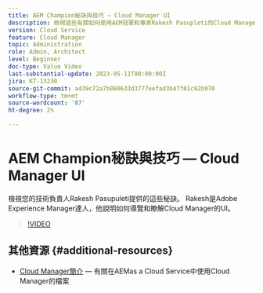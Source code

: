 ```yaml
---
title: AEM Champion秘訣與技巧 — Cloud Manager UI
description: 檢視這些有關如何使用AEM冠軍和專家Rakesh Pasupleti的Cloud Manager UI的提示。
version: Cloud Service
feature: Cloud Manager
topic: Administration
role: Admin, Architect
level: Beginner
doc-type: Value Video
last-substantial-update: 2023-05-11T00:00:00Z
jira: KT-13230
source-git-commit: a439c72a7b080633d3777eefad3b47f01c92b970
workflow-type: tm+mt
source-wordcount: '87'
ht-degree: 2%

---
```



# AEM Champion秘訣與技巧 — Cloud Manager UI

檢視您的技術負責人Rakesh Pasupuleti提供的這些秘訣。 Rakesh是Adobe Experience Manager達人，他說明如何導覽和瞭解Cloud Manager的UI。

>[!VIDEO](https://video.tv.adobe.com/v/3419298?quality=12&learn=on)

## 其他資源 {#additional-resources}

* [Cloud Manager簡介](https://experienceleague.adobe.com/docs/experience-manager-cloud-service/content/onboarding/concepts/cloud-manager-introduction.html)  — 有關在AEMas a Cloud Service中使用Cloud Manager的檔案
